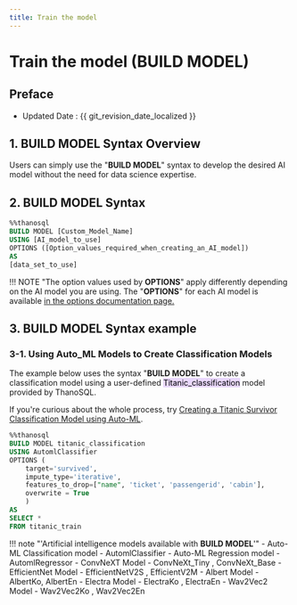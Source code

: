 ```yaml
---
title: Train the model
---
```


# **Train the model (BUILD MODEL)**

## Preface

- Updated Date : {{ git_revision_date_localized }}

## **1. BUILD MODEL Syntax Overview**

Users can simply use the "**BUILD MODEL**" syntax to develop the desired AI model without the need for data science expertise.

## **2. BUILD MODEL Syntax**

```sql
%%thanosql
BUILD MODEL [Custom_Model_Name]
USING [AI_model_to_use]
OPTIONS ([Option_values_​​required_when_creating_an_AI_model])
AS
[data_set_to_use]

```

!!! NOTE
"The option values used by **OPTIONS**" apply differently depending on the AI model you are using. The "**OPTIONS**" for each AI model is available [in the options documentation page.](/en/how-to_guides/OPTIONS/)

## **3. BUILD MODEL Syntax example**

### **3-1. Using Auto_ML Models to Create Classification Models**

The example below uses the syntax "**BUILD MODEL**" to create a classification model using a user-defined <mark style="background-color:#E9D7FD ">Titanic_classification</mark> model provided by ThanoSQL.

If you're curious about the whole process, try [Creating a Titanic Survivor Classification Model using Auto-ML](/en/tutorials/thanosql_ml/classification/automl_classification/).

```sql
%%thanosql
BUILD MODEL titanic_classification
USING AutomlClassifier
OPTIONS (
    target='survived',
    impute_type='iterative',
    features_to_drop=["name", 'ticket', 'passengerid', 'cabin'],
    overwrite = True
    )
AS
SELECT *
FROM titanic_train
```

!!! note "'Artificial intelligence models available with **BUILD MODEL**'" - Auto-ML Classification model - AutomlClassifier - Auto-ML Regression model - AutomlRegressor - ConvNeXT Model - ConvNeXt_Tiny , ConvNeXt_Base - EfficientNet Model - EfficientNetV2S , EfficientV2M - Albert Model - AlbertKo, AlbertEn - Electra Model - ElectraKo , ElectraEn - Wav2Vec2 Model - Wav2Vec2Ko , Wav2Vec2En
